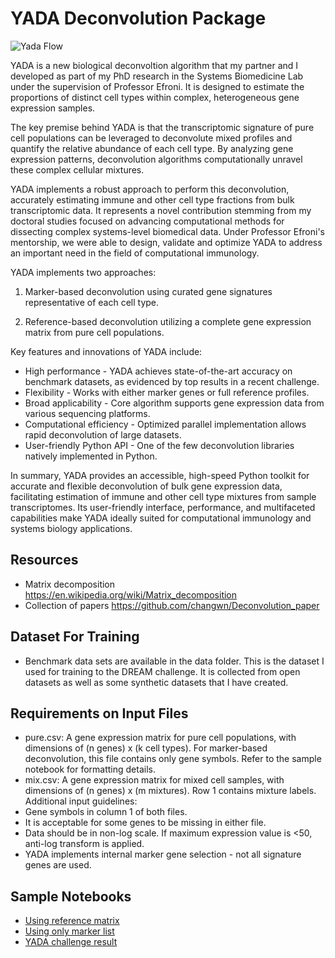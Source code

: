 # YADA Deconvolution Package
![Yada Flow](/data/Yada.jpg)

YADA is a new biological deconvoltion algorithm that my partner and I developed as part of my PhD research in the Systems Biomedicine Lab under the supervision of Professor Efroni. It is designed to estimate the proportions of distinct cell types within complex, heterogeneous gene expression samples. 

The key premise behind YADA is that the transcriptomic signature of pure cell populations can be leveraged to deconvolute mixed profiles and quantify the relative abundance of each cell type. By analyzing gene expression patterns, deconvolution algorithms computationally unravel these complex cellular mixtures. 

YADA implements a robust approach to perform this deconvolution, accurately estimating immune and other cell type fractions from bulk transcriptomic data. It represents a novel contribution stemming from my doctoral studies focused on advancing computational methods for dissecting complex systems-level biomedical data. Under Professor Efroni's mentorship, we were able to design, validate and optimize YADA to address an important need in the field of computational immunology.

YADA implements two approaches:

1) Marker-based deconvolution using curated gene signatures representative of each cell type. 

2) Reference-based deconvolution utilizing a complete gene expression matrix from pure cell populations.

Key features and innovations of YADA include:
- High performance - YADA achieves state-of-the-art accuracy on benchmark datasets, as evidenced by top results in a recent challenge.
- Flexibility - Works with either marker genes or full reference profiles.
- Broad applicability - Core algorithm supports gene expression data from various sequencing platforms. 
- Computational efficiency - Optimized parallel implementation allows rapid deconvolution of large datasets.
- User-friendly Python API - One of the few deconvolution libraries natively implemented in Python.

In summary, YADA provides an accessible, high-speed Python toolkit for accurate and flexible deconvolution of bulk gene expression data, facilitating estimation of immune and other cell type mixtures from sample transcriptomes. Its user-friendly interface, performance, and multifaceted capabilities make YADA ideally suited for computational immunology and systems biology applications.

## Resources
- Matrix decomposition https://en.wikipedia.org/wiki/Matrix_decomposition
- Collection of papers https://github.com/changwn/Deconvolution_paper

## Dataset For Training
- Benchmark data sets are available in the data folder. This is the dataset I used for training to the DREAM challenge. It is collected from open datasets as well as some synthetic datasets that I have created.

## Requirements on Input Files
- pure.csv: A gene expression matrix for pure cell populations, with dimensions of (n genes) x (k cell types). For marker-based deconvolution, this file contains only gene symbols. Refer to the sample notebook for formatting details. 
- mix.csv: A gene expression matrix for mixed cell samples, with dimensions of (n genes) x (m mixtures). Row 1 contains mixture labels. Additional input guidelines:
- Gene symbols in column 1 of both files.
- It is acceptable for some genes to be missing in either file. 
- Data should be in non-log scale. If maximum expression value is <50, anti-log transform is applied. 
- YADA implements internal marker gene selection - not all signature genes are used.

## Sample Notebooks
- [Using reference matrix](Yada.ipynb)
- [Using only marker list](Yada-only_markers.ipynb)
- [YADA challenge result](/data/Challenge/challenge.ipynb)